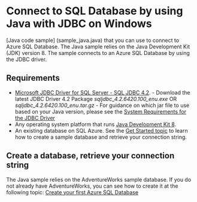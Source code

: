# Connect to SQL Database by using Java with JDBC on Windows

[Java code sample] (sample_java.java) that you can use to connect to Azure SQL Database. The Java sample relies on the Java Development Kit (JDK) version 8. The sample connects to an Azure SQL Database by using the JDBC driver.


## Requirements


- [Microsoft JDBC Driver for SQL Server - SQL JDBC 4.2](http://www.microsoft.com/download/details.aspx?displaylang=en&id=11774).
      - Download the latest JDBC Driver 4.2 Package *sqljdbc_4.2.6420.100_enu.exe* OR *sqljdbc_4.2.6420.100_enu.tar.gz*
      - For guidance on which jar file to use based on your Java version, please see the [System Requirements for the JDBC Driver](https://msdn.microsoft.com/en-us/library/ms378422(v=sql.110).aspx)
- Any operating system platform that runs [Java Development Kit 8](http://www.oracle.com/technetwork/java/javase/downloads/jdk8-downloads-2133151.html).
- An existing database on SQL Azure. See the [Get Started topic](http://azure.microsoft.com/documentation/articles/sql-database-get-started/) to learn how to create a sample database and retrieve your connection string.


## Create a database, retrieve your connection string

The Java sample relies on the AdventureWorks sample database. If you do not already have AdventureWorks, you can see how to create it at the following topic: [Create your first Azure SQL Database](http://azure.microsoft.com/documentation/articles/sql-database-get-started/)
